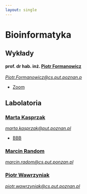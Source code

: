 ```yaml
---
layout: single
---
```

# Bioinformatyka

## Wykłady
#### prof. dr hab. inż. [Piotr Formanowicz](http://www.cs.put.poznan.pl/kkrawiec/wiki/?n=Zajecia.InformatykaWMedycynie)  
*Piotr.Formanowicz@cs.put.poznan.p*
- [Zoom](https://us02web.zoom.us/j/87492793667?pwd=UGNxY1JXS3piMm10THYyZlppSGtXUT09)

## Labolatoria
### [Marta Kasprzak](http://www.cs.put.poznan.pl/mkasprzak/bio/bio.html)
*marta.kasprzak@put.poznan.pl*
- [BBB](https://ekursy.put.poznan.pl/mod/bigbluebuttonbn/view.php?id=241898)

### [Marcin Random](www.cs.put.poznan.pl/mradom)
*marcin.radom@cs.put.ponzan.pl*

### [Piotr Wawrzyniak](http://www.piotr.e.wawrzyniak.doctorate.put.poznan.pl/)
*piotr.wawrzyniak@cs.put.poznan.pl*


